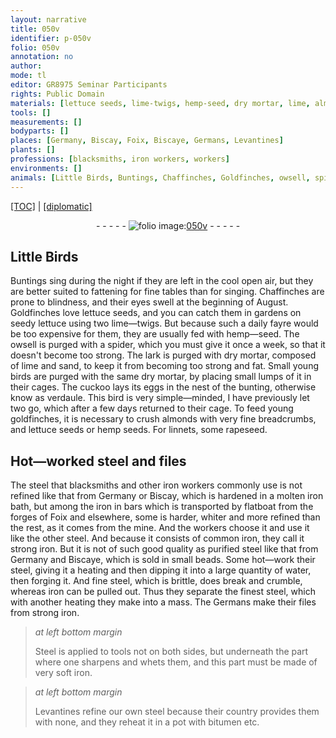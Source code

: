 ```yaml
---
layout: narrative
title: 050v
identifier: p-050v
folio: 050v
annotation: no
author:
mode: tl
editor: GR8975 Seminar Participants
rights: Public Domain
materials: [lettuce seeds, lime-twigs, hemp-seed, dry mortar, lime, almonds, breadcrumbs, hemp seeds, rapeseed, steel, iron, molten iron, common iron, water, Steel, bitumen]
tools: []
measurements: []
bodyparts: []
places: [Germany, Biscay, Foix, Biscaye, Germans, Levantines]
plants: []
professions: [blacksmiths, iron workers, workers]
environments: []
animals: [Little Birds, Buntings, Chaffinches, Goldfinches, owsell, spider, lark, cuckoo, bunting, verdaule, goldfinches, linnets]
---
```


 <p><a href="{{ site.baseurl }}/translation/">[TOC]</a> | <a href="{{ site.baseurl }}/texts/p-050v_tc/" target="_blank">[diplomatic]</a></p><div class="folio" align="center">- - - - - <a href="http://gallica.bnf.fr/ark:/12148/btv1b10500001g/f106.image" target="_blank"><img src="https://cu-mkp.github.io/2017-workshop-edition/assets/photo-icon.png" alt="folio image: " style="display:inline-block; margin-bottom:-3px;"/>050v</a> - - - - - </div>  
  

## <span class="al">Little Birds</span>

 
<span class="al">Buntings</span> sing during the night if they are left in the cool open air, but they are better suited to fattening for fine tables than for singing. <span class="al">Chaffinches</span> are prone to blindness, and their eyes swell at the beginning of August. <span class="al">Goldfinches</span> love <span class="m">lettuce seeds</span>, and you can catch them in gardens on seedy lettuce using two <span class="m">lime—twigs</span>. But because such a daily fayre would be too expensive for them, they are usually fed with <span class="m">hemp—seed</span>. The <span class="al">owsell</span> is purged with a <span class="al">spider</span>, which you must give it once a week, so that it doesn't become too strong. The <span class="al">lark</span> is purged with <span class="m">dry mortar</span>, composed of <span class="m">lime</span> and sand, to keep it from becoming too strong and fat. Small young birds are purged with the same <span class="m">dry mortar</span>, by placing small lumps of it in their cages. The <span class="al">cuckoo</span> lays its eggs in the nest of the <span class="al">bunting</span>, otherwise know as <span class="al">verdaule</span>. This bird is very simple—minded, I have previously let two go, which after a few days returned to their cage. To feed young <span class="al">goldfinches</span>, it is necessary to crush <span class="m">almonds</span> with very fine <span class="m">breadcrumbs</span>, and <span class="m">lettuce seeds</span> or <span class="m">hemp seeds</span>. For <span class="al">linnets</span>, some <span class="m">rapeseed</span>.

 
  

## Hot—worked <span class="m">steel</span> and files

 
The <span class="m">steel</span> that <span class="pro">blacksmiths</span> and other <span class="pro"><span class="m">iron</span> workers</span> commonly use is not refined like that from <span class="pl">Germany</span> or <span class="pl">Biscay</span>, which is hardened in a <span class="m">molten iron</span> bath, but among the <span class="m">iron</span> in bars which is transported by flatboat from the forges of <span class="pl">Foix</span> and elsewhere, some is harder, whiter and more refined than the rest, as it comes from the mine. And the <span class="pro">workers</span> choose it and use it like the other <span class="m">steel</span>. And because it consists of <span class="m">common iron</span>, they call it strong <span class="m">iron</span>. But it is not of such good quality as purified <span class="m">steel</span> like that from <span class="pl">Germany</span> and <span class="pl">Biscaye</span>, which is sold in small beads. Some hot—work their <span class="m">steel</span>, giving it a heating and then dipping it into a large quantity of <span class="m">water</span>, then forging it. And fine <span class="m">steel</span>, which is brittle, does break and crumble, whereas <span class="m">iron</span> can be pulled out. Thus they separate the finest <span class="m">steel</span>, which with another heating they make into a mass. The <span class="pl">Germans</span> make their files from strong <span class="m">iron</span>.
 
> *at left bottom margin*
> 
> 
> <span class="m">Steel</span> is applied to tools not on both sides, but underneath the part where one sharpens and whets them, and this part must be made of very soft <span class="m">iron</span>.
 
> *at left bottom margin*
> 
> 
> <span class="pl">Levantines</span> refine our own <span class="m">steel</span> because their country provides them with none, and they reheat it in a pot with <span class="m">bitumen</span> etc.

 